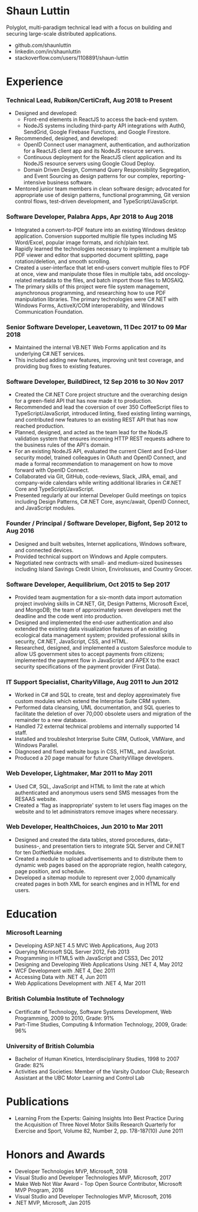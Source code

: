 # Shaun Luttin

Polyglot, multi-paradigm technical lead with a focus on building and securing large-scale distributed applications.

* github.com/shaunluttin 
* linkedin.com/in/shaunluttin 
* stackoverflow.com/users/1108891/shaun-luttin

# Experience

### Technical Lead, Rubikon/CertiCraft, Aug 2018 to Present

* Designed and developed:
  * Front-end elements in ReactJS to access the back-end system. 
  * NodeJS systems including third-party API integrations with Auth0, SendGrid, Google Firebase Functions, and Google Firestore. 
* Recommended, designed, and developed: 
  * OpenID Connect user managment, authentication, and authorization for a ReactJS client app and its NodeJS resource servers.
  * Continuous deployment for the ReactJS client application and its NodeJS resource servers using Google Cloud Deploy.
  * Domain Driven Design, Command Query Responsibility Segregation, and Event Sourcing as design patterns for our complex, reporting-intensive business software.
* Mentored junior team members in clean software design; advocated for appropriate use of design patterns, functional programming, Git version control flows, test-driven development, and TypeScript/JavaScript.

### Software Developer, Palabra Apps, Apr 2018 to Aug 2018

* Integrated a convert-to-PDF feature into an existing Windows desktop application. Conversion supported multiple file types including MS Word/Excel, popular image formats, and rich/plain text.
* Rapidly learned the technologies necessary to implement a multiple tab PDF viewer and editor that supported document splitting, page rotation/deletion, and smooth scrolling.
* Created a user-interface that let end-users convert multiple files to PDF at once, view and manipulate those files in multiple tabs, add oncology-related metadata to the files, and batch import those files to MOSAIQ.
* The primary skills of this project were file system management, asynchronous programming, and researching how to use PDF manipulation libraries. The primary technologies were C#.NET with Windows Forms, ActiveX/COM interoperability, and Windows Communication Foundation.

### Senior Software Developer, Leavetown, 11 Dec 2017 to 09 Mar 2018

* Maintained the internal VB.NET Web Forms application and its underlying C#.NET services. 
* This included adding new features, improving unit test coverage, and providing bug fixes to existing features.  

<div style="page-break-after: always;"></div>

### Software Developer, BuildDirect, 12 Sep 2016 to 30 Nov 2017

* Created the C#.NET Core project structure and the overarching design for a green-field API that has now made it to production. 
* Recommended and lead the coversion of over 350 CoffeeScript files to TypeScript/JavaScript, introduced linting, fixed existing linting warnings, and contributed new features to an existing REST API that has now reached production. 
* Planned, designed, and acted as the team lead for the NodeJS validation system that ensures incoming HTTP REST requests adhere to the business rules of the API's domain. 
* For an existing NodeJS API, evaluated the current Client and End-User security model, trained colleagues in OAuth and OpenID Connect, and made a formal recommendation to management on how to move forward with  OpenID Connect. 
* Collaborated via Git, GitHub, code-reviews, Slack, JIRA, email, and company-wide calendars while writing additional libraries in C#.NET Core and TypeScript/JavaScript. 
* Presented regularly at our internal Developer Guild meetings on topics including Design Patterns, C#.NET Core, async/await, OpenID Connect, and JavaScript modules. 

### Founder / Principal / Software Developer, Bigfont, Sep 2012 to Aug 2016

* Designed and built websites, Internet applications, Windows software, and connected devices. 
* Provided technical support on Windows and Apple computers. 
* Negotiated new contracts with small- and medium-sized businesses including Island Savings Credit Union, EnviroIssues, and Country Grocer.

### Software Developer, Aequilibrium, Oct 2015 to Sep 2017

* Provided team augmentation for a six-month data import automation project involving skills in C#.NET, Git, Design Patterns, Microsoft Excel, and MongoDB; the team of approximately seven developers met the deadline and the code went into production.
* Designed and implemented the end-user authentication and also extended the existing data visualization features of an existing ecological data management system; provided professional skills in security, C#.NET, JavaScript, CSS, and HTML.
* Researched, designed, and implemented a custom Salesforce module to allow US government sites to accept payments from citizens; implemented the payment flow in JavaScript and APEX to the exact security specifications of the payment provider (First Data).

### IT Support Specialist, CharityVillage, Aug 2011 to Jun 2012

* Worked in C# and SQL to create, test and deploy approximately five custom modules which extend the Interprise Suite CRM system. 
* Performed data cleansing, UML documentation, and SQL queries to facilitate the deletion of over 70,000 obsolete users and migration of the remainder to a new database. 
* Handled 72 external technical problems and internally supported 14 staff. 
* Installed and troubleshot Interprise Suite CRM, Outlook, VMWare, and Windows Parallel. 
* Diagnosed and fixed website bugs in CSS, HTML, and JavaScript. 
* Produced a 20 page manual for future CharityVillage developers. 

<div style="page-break-after: always;"></div>

### Web Developer, Lightmaker, Mar 2011 to May 2011

* Used C#, SQL, JavaScript and HTML to limit the rate at which authenticated and anonymous users send SMS messages from the RESAAS website. 
* Created a 'flag as inappropriate' system to let users flag images on the website and to let administrators remove images where necessary. 
 
### Web Developer, HealthChoices, Jun 2010 to Mar 2011

* Designed and created the data tables, stored procedures, data-, business-, and presentation tiers to integrate SQL Server and C#.NET for ten DotNetNuke modules. 
* Created a module to upload advertisements and to distribute them to dynamic web pages based on the appropriate region, health category, page position, and schedule. 
* Developed a sitemap module to represent over 2,000 dynamically created pages in both XML for search engines and in HTML for end users. 

# Education 

### Microsoft Learning

* Developing ASP.NET 4.5 MVC Web Applications, Aug 2013 
* Querying Microsoft SQL Server 2012, Feb 2013 
* Programming in HTML5 with JavaScript and CSS3, Dec 2012 
* Designing and Developing Web Applications Using .NET 4, May 2012 
* WCF Development with .NET 4, Dec 2011 
* Accessing Data with .NET 4, Jun 2011 
* Web Applications Development with .NET 4, Mar 2011 

### British Columbia Institute of Technology

* Certificate of Technology, Software Systems Development, Web Programming, 2009 to 2010, Grade: 91% 
* Part-Time Studies, Computing & Information Technology, 2009, Grade: 96% 

### University of British Columbia

* Bachelor of Human Kinetics, Interdisciplinary Studies, 1998 to 2007 Grade: 82% 
* Activities and Societies: Member of the Varsity Outdoor Club; Research Assistant at the UBC Motor Learning and Control Lab 

# Publications 

* Learning From the Experts: Gaining Insights Into Best Practice During the Acquisition of Three Novel Motor Skills Research Quarterly for Exercise and Sport, Volume 82, Number 2, pp. 178-187(10) June 2011 

# Honors and Awards 

* Developer Technologies MVP, Microsoft, 2018
* Visual Studio and Developer Technologies MVP, Microsoft, 2017
* Make Web Not War Award - Top Open Source Contributor, Microsoft MVP Program, 2016
* Visual Studio and Developer Technologies MVP, Microsoft, 2016
* .NET MVP, Microsoft, Jan 2015 
